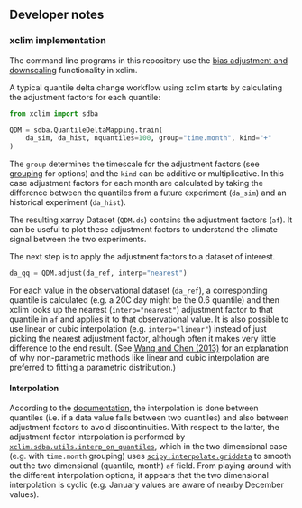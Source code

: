 ## Developer notes

### xclim implementation

The command line programs in this repository use the
[bias adjustment and downscaling](https://xclim.readthedocs.io/en/stable/sdba.html) functionality in xclim. 

A typical quantile delta change workflow using xclim
starts by calculating the adjustment factors for each quantile:

```python
from xclim import sdba

QDM = sdba.QuantileDeltaMapping.train(
    da_sim, da_hist, nquantiles=100, group="time.month", kind="+"
)
```

The `group` determines the timescale for the adjustment factors
(see [grouping](https://xclim.readthedocs.io/en/stable/notebooks/sdba.html#Grouping) for options)
and the `kind` can be additive or multiplicative.
In this case adjustment factors for each month are calculated by
taking the difference between the quantiles from a future experiment (`da_sim`)
and an historical experiment (`da_hist`).

The resulting xarray Dataset (`QDM.ds`) contains the adjustment factors (`af`).
It can be useful to plot these adjustment factors to understand the climate signal
between the two experiments.

The next step is to apply the adjustment factors to a dataset of interest.

```python
da_qq = QDM.adjust(da_ref, interp="nearest") 
```

For each value in the observational dataset (`da_ref`),
a corresponding quantile is calculated
(e.g. a 20C day might be the 0.6 quantile)
and then xclim looks up the nearest (`interp="nearest"`) adjustment factor to that quantile in `af`
and applies it to that observational value.
It is also possible to use linear or cubic interpolation (e.g. `interp="linear"`)
instead of just picking the nearest adjustment factor,
although often it makes very little difference to the end result.
(See [Wang and Chen (2013)](https://doi.org/10.1002/asl2.454) for an explanation of why
non-parametric methods like linear and cubic interpolation are preferred to
fitting a parametric distribution.)

#### Interpolation

According to the [documentation](https://xclim.readthedocs.io/en/stable/sdba.html#bias-adjustment-and-downscaling-algorithms),
the interpolation is done between quantiles (i.e. if a data value falls between two quantiles)
and also between adjustment factors to avoid discontinuities.
With respect to the latter, the adjustment factor interpolation is performed by
[`xclim.sdba.utils.interp_on_quantiles`](https://github.com/Ouranosinc/xclim/blob/master/xclim/sdba/utils.py#L363),
which in the two dimensional case (e.g. with `time.month` grouping) uses
[`scipy.interpolate.griddata`](https://docs.scipy.org/doc/scipy/reference/generated/scipy.interpolate.griddata.html)
to smooth out the two dimensional (quantile, month) `af` field. 
From playing around with the different interpolation options,
it appears that the two dimensional interpolation is cyclic
(e.g. January values are aware of nearby December values).

